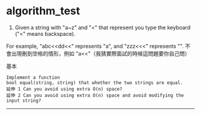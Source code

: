 # algorithm_test
1. Given a string with "a~z" and "<" that represent you type the keyboard ("<" means backspace).

For example, "abc<<dd<<" represents "a", and "zzz<<<" represents "".
不會出現刪到空格的情形，例如 "a<<"（我猜實際面試的時候這問題要你自己問）

基本
```
Implement a function
bool equal(string, string) that whether the two strings are equal.
延伸 1 Can you avoid using extra O(n) space?
延伸 2 Can you avoid using extra O(n) space and avoid modifying the input string?

```

-------
